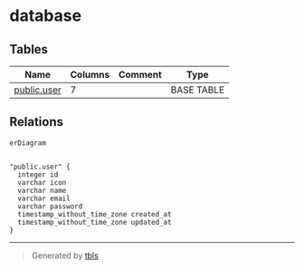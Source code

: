 # database

## Tables

| Name | Columns | Comment | Type |
| ---- | ------- | ------- | ---- |
| [public.user](public.user.md) | 7 |  | BASE TABLE |

## Relations

```mermaid
erDiagram


"public.user" {
  integer id
  varchar icon
  varchar name
  varchar email
  varchar password
  timestamp_without_time_zone created_at
  timestamp_without_time_zone updated_at
}
```

---

> Generated by [tbls](https://github.com/k1LoW/tbls)

